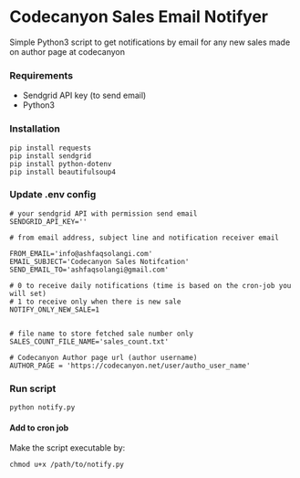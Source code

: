 # Codecanyon Sales Email Notifyer
Simple Python3 script to get notifications by email for any new sales made on author page at codecanyon

### Requirements

- Sendgrid API key (to send email)
- Python3

### Installation 

```
pip install requests 
pip install sendgrid 
pip install python-dotenv 
pip install beautifulsoup4
```

### Update .env config 

```
# your sendgrid API with permission send email
SENDGRID_API_KEY=''

# from email address, subject line and notification receiver email

FROM_EMAIL='info@ashfaqsolangi.com'
EMAIL_SUBJECT='Codecanyon Sales Notifcation'
SEND_EMAIL_TO='ashfaqsolangi@gmail.com'

# 0 to receive daily notifications (time is based on the cron-job you will set)
# 1 to receive only when there is new sale
NOTIFY_ONLY_NEW_SALE=1


# file name to store fetched sale number only
SALES_COUNT_FILE_NAME='sales_count.txt'

# Codecanyon Author page url (author username)
AUTHOR_PAGE = 'https://codecanyon.net/user/autho_user_name'
```

### Run script 

```
python notify.py 
```

#### Add to cron job 

Make the script executable by:
```
chmod u+x /path/to/notify.py 
```
